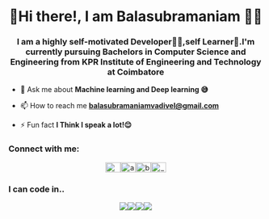 <h1 align="center">👋Hi there!, I am Balasubramaniam 🙇‍♀️</h1>
<h3 align="center">I am a highly self-motivated Developer👨‍💻,self Learner🤥.I'm currently pursuing Bachelors in Computer Science and Engineering from KPR Institute of Engineering and Technology at Coimbatore</h3>

- 💬 Ask me about **Machine learning and Deep learning 😅**

- 📫 How to reach me **balasubramaniamvadivel@gmail.com**

- ⚡ Fun fact **I Think I speak a lot!😌**

<h3 align="left">Connect with me:</h3>
<p align="center">
<a href="https://twitter.com/Nav_iinV" target="blank"><img align="center" src="https://cdn.jsdelivr.net/npm/simple-icons@3.0.1/icons/twitter.svg" alt="@nav_iin" height="20" width="30" /></a><a href="https://www.linkedin.com/in/balasubramaniam-v-5215251b7/" target="blank"><img align="center" src="https://cdn.jsdelivr.net/npm/simple-icons@3.0.1/icons/linkedin.svg" alt="arunpandian-rk7" height="20" width="30" /></a><a href="https://kaggle.com/arunrk7" target="blank"><img align="center" src="https://cdn.jsdelivr.net/npm/simple-icons@3.0.1/icons/kaggle.svg" alt="balasubramaniam-v" height="20" width="30" /></a><a href="https://www.instagram.com/_b26__/" target="blank"><img align="center" src="https://cdn.jsdelivr.net/npm/simple-icons@3.0.1/icons/instagram.svg" alt="_b26_" height="20" width="30" /></a>
</p>


### I can code in..
<p align="center">
<img src="https://img.shields.io/badge/python%20-%2314354C.svg?&style=for-the-badge&logo=python&logoColor=gold"/><img src="https://img.shields.io/badge/html5%20-%23E34F26.svg?&style=for-the-badge&logo=html5&logoColor=white"/><img src="https://img.shields.io/badge/css3%20-%231572B6.svg?&style=for-the-badge&logo=css3&logoColor=white"/><img src="https://img.shields.io/badge/c++%20-%2300599C.svg?&style=for-the-badge&logo=c%2B%2B&logoColor=white"/>

